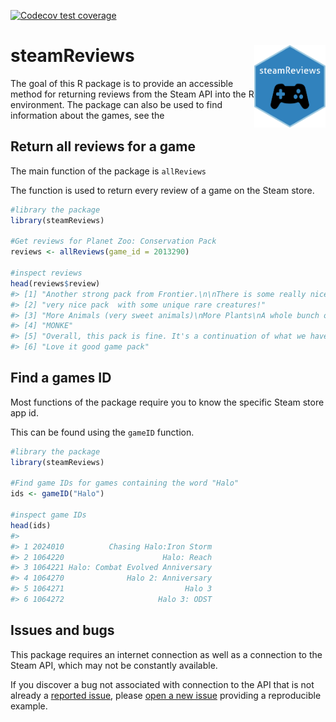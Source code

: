 
<!-- badges: start -->

[![Codecov test
coverage](https://codecov.io/gh/nfox29/steamReviews/branch/main/graph/badge.svg)](https://app.codecov.io/gh/nfox29/steamReviews?branch=main)
<!-- badges: end -->

# steamReviews <a href="https://github.com/nfox29/steamReviews"><img src="man/figures/README-logo.png" align="right" height="132" /></a>

The goal of this R package is to provide an accessible method for
returning reviews from the Steam API into the R environment. The package
can also be used to find information about the games, see the

## Return all reviews for a game

The main function of the package is `allReviews`

The function is used to return every review of a game on the Steam
store.

``` r
#library the package
library(steamReviews)

#Get reviews for Planet Zoo: Conservation Pack
reviews <- allReviews(game_id = 2013290)

#inspect reviews
head(reviews$review)
#> [1] "Another strong pack from Frontier.\n\nThere is some really nice items to play around in this pack especially the back ground staff areas. And the new soloar panel lights are a must!\n\nNice selection of animals especially the siamang. What an amazing primate to have.\n\nPlease keep up the good work Frontier"                                                                                                                                                                                                                                                                                                                                                                                                                                                                                                                                                                                                                                                                                                                                                                                                                                                                                                
#> [2] "very nice pack  with some unique rare creatures!"                                                                                                                                                                                                                                                                                                                                                                                                                                                                                                                                                                                                                                                                                                                                                                                                                                                                                                                                                                                                                                                                                                                                                                    
#> [3] "More Animals (very sweet animals)\nMore Plants\nA whole bunch of new scenery\n\nWorth it can recommend"                                                                                                                                                                                                                                                                                                                                                                                                                                                                                                                                                                                                                                                                                                                                                                                                                                                                                                                                                                                                                                                                                                              
#> [4] "MONKE"                                                                                                                                                                                                                                                                                                                                                                                                                                                                                                                                                                                                                                                                                                                                                                                                                                                                                                                                                                                                                                                                                                                                                                                                               
#> [5] "Overall, this pack is fine. It's a continuation of what we have been getting since 2019 now, the picks are mostly highly requested, the Przewalski's horse and gibbon have been some of the most highly requested animals since launch, however this far in I am questioning if this DLC is worth it. I think if you like Planet Zoo this is a no brainer to buy, the pieces are great and the animals are as high quality as any other DLC (minus a few issues here and there)\n\nHowever, with more than likely support for Planet Zoo nearing its end and no aviaries or marine DLC in sight, it seems weird to release a pack like this. I think people are happy with what they got, and the pack is good, but if support were to stop here or in two more packs, I question if in retrospect this pack will have been worth the time. Both of these features I have mentioned, aviaries and marine animals, are in Jurassic World Evolution 2, and even Planet Coaster has pigeons that are able to fly around. I do hope we get these features, but as it stands now this is the most \"eh\" pack to me since Arctic, and Arctic had the benefit of being the 1st DLC with room to learn, which Frontier has."
#> [6] "Love it good game pack"
```

## Find a games ID

Most functions of the package require you to know the specific Steam
store app id.

This can be found using the `gameID` function.

``` r
#library the package
library(steamReviews)

#Find game IDs for games containing the word "Halo"
ids <- gameID("Halo")

#inspect game IDs
head(ids)
#>                                           
#> 1 2024010          Chasing Halo:Iron Storm
#> 2 1064220                      Halo: Reach
#> 3 1064221 Halo: Combat Evolved Anniversary
#> 4 1064270              Halo 2: Anniversary
#> 5 1064271                           Halo 3
#> 6 1064272                     Halo 3: ODST
```

## Issues and bugs

This package requires an internet connection as well as a connection to
the Steam API, which may not be constantly available.

If you discover a bug not associated with connection to the API that is
not already a [reported
issue](https://github.com/nfox29/steamReviews/issues), please [open a
new issue](https://github.com/nfox29/steamReviews/issues/new) providing
a reproducible example.

